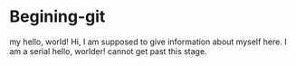 # Begining-git
my hello, world!
Hi,
I am supposed to give information about myself here.
I am a serial hello, worlder! cannot get past this stage.
